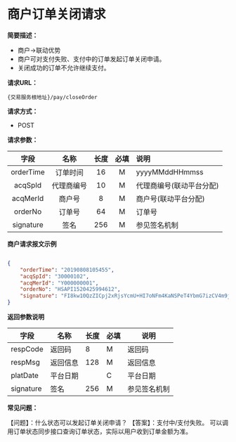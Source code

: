 # 商户订单关闭请求
**简要描述：** 

- 商户->联动优势
- 商户可对支付失败、支付中的订单发起订单关闭申请。
- 关闭成功的订单不允许继续支付。

**请求URL：** 

`{交易服务根地址}/pay/closeOrder`

**请求方式：**
- POST 

**请求参数：** 

|	字段	|	名称	|	长度	|	必填	|   说明|
|:--------:|:--------:|:--------:|:--------:|:--------|
|	orderTime	|	订单时间	|	16	|	M	|	yyyyMMddHHmmss	|
|	acqSpId	|	代理商编号	|	10	|	M	|	代理商编号(联动平台分配)	|
|	acqMerId	|	商户号	|	8	|	M	|	商户号(联动平台分配)	|
|	orderNo	|	订单号 	|	64	|	M	|	订单号	|
|	signature	|	签名	|	256	|	M	|参见签名机制	|	|

 **商户请求报文示例**
```json

{
    "orderTime": "20190808105455",
	"acqSpId": "30000102",
	"acqMerId": "Y000000001",
	"orderNo": "HSAPI1520425994612",
	"signature": "FI8kw10QzZICpj2xRjsYcmU+HI7oNFm4KaNSPeT4YbmG7izCV4m9jZJQ1gxkny0bt5xY8MZXXtzFeRR5KEyzp2YFYMC0AFjvsd/5HGlE6JxrVKNg/LhIba7aR7WMrX4FtEcmBm4ILMosgVhf665KgGtdHBuCd5qRfAs217iPWd0="
}

```

 **返回参数说明** 

|	字段	|	名称	|	长度	|	必填	|	说明	|
|----|----|----|----|----|
|	respCode	|	返回码	|	8	|	M	|	返回码	|
|	respMsg	|	返回信息	|	128	|	M	|	返回信息	|
|	platDate	|	平台日期	|		|	C	|	平台日期   |
|	signature	|	签名	|	256	|	M	|	参见签名机制	||

**常见问题：**

【问题】：什么状态可以发起订单关闭申请？
【答案】：支付中/支付失败。
可以调用订单状态同步接口查询订单状态，实际以用户收到订单金额为准。